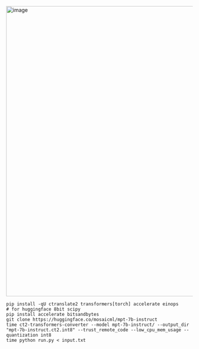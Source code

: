 
<img width="785" alt="image" src="https://github.com/tarasglek/ctranslate2/assets/857083/032c12fa-dc1f-4ec6-bf00-b30394f1034a">

```
pip install -qU ctranslate2 transformers[torch] accelerate einops
# for huggingface 8bit scipy
pip install accelerate bitsandbytes
git clone https://huggingface.co/mosaicml/mpt-7b-instruct
time ct2-transformers-converter --model mpt-7b-instruct/ --output_dir "mpt-7b-instruct.ct2.int8" --trust_remote_code --low_cpu_mem_usage --quantization int8
time python run.py < input.txt
```

